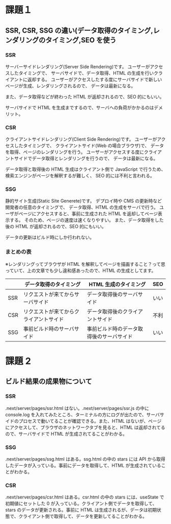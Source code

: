 # 課題１

## SSR, CSR, SSG の違い(データ取得のタイミング,レンダリングのタイミング,SEO を使う

### SSR

サーバーサイドレンダリング(Server Side Rendering)です。
ユーザーがアクセスしたタイミングで、
サーバサイドで、データ取得、HTML の生成を行いクライアントに返却する。
ユーザーがアクセスしたする度にサーバサイドで新しいページが生成、レンダリングされるので、
データは最新になる。

また、データ取得などが終わった HTML が返却されるので、SEO 的にもいい。

サーバサイドで HTML を生成までするので、サーバへの負荷がかかるのはデメリット。

### CSR

クライアントサイドレンダリング(Client Side Rendering)です。
ユーザーがアクセスしたタイミングで、
クライアントサイド(Web の場合ブラウザ)で、
データを取得、ページのレンダリングを行う。
ユーザーがアクセスする度にクライアントサイドでデータ取得とレンダリングを行うので、
データは最新になる。

データ取得と取得後の HTML 生成はクライアント側で JavaScript で行うため、検索エンジンがページを解釈するが難しく、
SEO 的には不利と言われる。

### SSG

静的サイト生成(Static Site Generete)です。
デプロイ時や CMS の更新時など開発者の任意のタイミングで、
データ取得、HTML の生成をサーバで行う。
ユーザがページにアクセスすると、事前に生成された HTML を返却してページ表示する。
そのため、ページの速度は速くなりやすい。
また、データ取得をした後の HTML が返却されるので、SEO 的にもいい。

データの更新はビルド時にしか行われない。

### まとめの表

※レンダリングってブラウザが HTML を解釈してページを描画すること？って思っていて、上の文章でも少し違和感あったので、HTML の生成としてます。

|     | データ取得のタイミング                   | HTML 生成のタイミング                    | SEO  |
| --- | ---------------------------------------- | ---------------------------------------- | ---- |
| SSR | リクエストが来てからサーバサイド         | データ取得後のサーバサイド               | いい |
| CSR | リクエストが来てからクライアントサイド　 | データ取得後のクライアントサイド         | 不利 |
| SSG | 事前ビルド時のサーバサイド               | 事前ビルド時のデータ取得後のサーバサイド | いい |

# 課題 2

## ビルド結果の成果物について

### SSR

.next/server/pages/ssr.html はない。.next/server/pages/ssr.js の中に console.log を入れてみたところ、ターミナルの方にログが出たので、サーバサイドのプロセスで動いてることが確認できる。また、HTML はないが、ページにアクセスして、ブラウザのネットワークタブを見ると、HTML は返却されてるので、サーバサイドで HTML が生成されてることがわかる。

### SSG

.next/server/pages/ssg.html はある。ssg.html の中の stars には API から取得したデータが入っている。事前にデータを取得して、HTML が生成されていることがわかる。

### CSR

.next/server/pages/csr.html はある。csr.html の中の stars には、useState で初期値にセットした 0 が入っている。クライアント側でデータを取得して、stars のデータが更新される。事前に HTML は生成されるが、データは初期状態で、クライアント側で取得して、データを更新してることがわかる。
